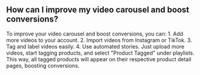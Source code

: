 ## How can I improve my video carousel and boost conversions?

To improve your video carousel and boost conversions, you can: 1. Add more videos to your account. 2. Import videos from Instagram or TikTok. 3. Tag and label videos easily. 4. Use automated stories. Just upload more videos, start tagging products, and select "Product Tagged" under playlists. This way, all tagged products will appear on their respective product detail pages, boosting conversions.
